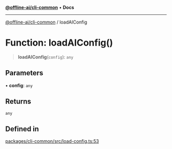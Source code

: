 [**@offline-ai/cli-common**](../README.md) • **Docs**

***

[@offline-ai/cli-common](../globals.md) / loadAIConfig

# Function: loadAIConfig()

> **loadAIConfig**(`config`): `any`

## Parameters

• **config**: `any`

## Returns

`any`

## Defined in

[packages/cli-common/src/load-config.ts:53](https://github.com/offline-ai/cli-common.js/blob/eee56d11ca96736c1195331d88344f36f378974f/src/load-config.ts#L53)
